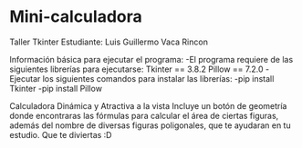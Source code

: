 # Mini-calculadora
Taller Tkinter
Estudiante:  Luis Guillermo Vaca Rincon 

Información básica para ejecutar el programa: 
 -El programa requiere de las siguientes librerías para ejecutarse:
    Tkinter == 3.8.2
    Pillow == 7.2.0
  -Ejecutar los siguientes comandos para instalar las librerías:
    -pip install Tkinter
    -pip install Pillow
 
Calculadora Dinámica y Atractiva a la vista
Incluye un botón de geometría donde encontraras las fórmulas para calcular el área de ciertas figuras, además del nombre de diversas figuras poligonales, que te ayudaran en tu estudio. 
Que te diviertas :D
